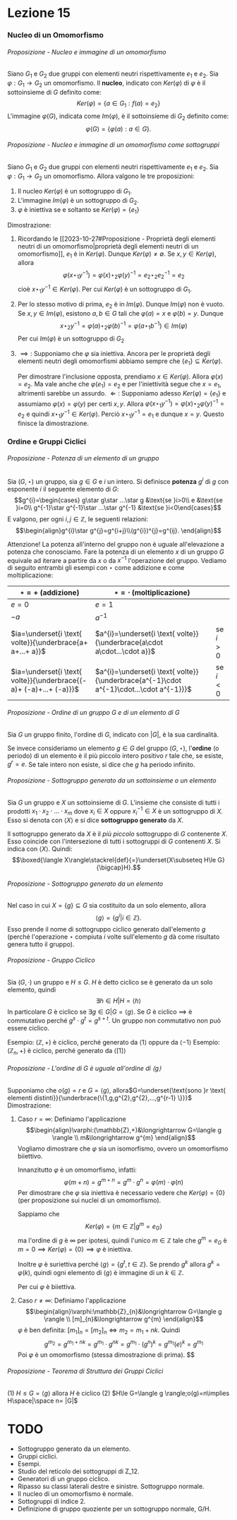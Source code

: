 # Lezione 15
### Nucleo di un Omomorfismo
###### Proposizione - Nucleo e immagine di un omomorfismo
Siano $G_{1}$ e $G_{2}$ due gruppi con elementi neutri rispettivamente $e_{1}$ e $e_{2}.$ Sia $\varphi:G_{1}\longrightarrow G_{2}$ un omomorfismo. Il **nucleo**, indicato con $Ker(\varphi)$ di $\varphi$ è il sottoinsieme di $G$ definito come:$$Ker(\varphi)=\{a\in G_{1}: f(a)=e_{2} \}$$
L'immagine $\varphi(G),$ indicata come $Im(\varphi),$ è il sottoinsieme di $G_{2}$ definito come: $$\varphi(G)=\{\varphi(a):a\in G \}.$$
###### Proposizione - Nucleo e immagine di un omomorfismo come sottogruppi
Siano $G_{1}$ e $G_{2}$ due gruppi con elementi neutri rispettivamente $e_{1}$ e $e_{2}.$ Sia $\varphi:G_{1}\longrightarrow G_{2}$ un omomorfismo. Allora valgono le tre proposizioni:
1) Il nucleo $Ker(\varphi)$ è un sottogruppo di $G_{1}.$
2) L'immagine $Im(\varphi)$ è un sottogruppo di $G_{2}.$
3) $\varphi$ è iniettiva se e soltanto se $Ker(\varphi)=\{e_{1} \}$

Dimostrazione:
1) Ricordando le [[2023-10-27#Proposizione - Proprietà degli elementi neutri di un omomorfismo|proprietà degli elementi neutri di un omomorfismo]], $e_{1}$ è in $Ker(\varphi).$ Dunque $Ker(\varphi)\ne\emptyset.$ Se $x,y\in Ker(\varphi),$ allora $$\varphi(x\star_{1}y^{-1})=\varphi(x)\star_{2}\varphi(y)^{-1}=e_{2}\star_{2}e_{2}^{-1}=e_{2}$$ cioè $x\star_{1}y^{-1}\in Ker(\varphi).$ Per cui $Ker(\varphi)$ è un sottogruppo di $G_{1}.$
2) Per lo stesso motivo di prima, $e_{2}$ è in $Im(\varphi).$ Dunque $Im(\varphi)$ non è vuoto. Se $x,y\in Im(\varphi),$ esistono $a,b\in G$ tali che $\varphi(a)=x$ e $\varphi(b)=y.$ Dunque $$x\star_{2} y^{-1}=\varphi(a)\star_{2}\varphi(b)^{-1}=\varphi(a\star _{1}b^{-1})\in Im(\varphi)$$ Per cui $Im(\varphi)$ è un sottogruppo di $G_{2}$
 3) $\implies:$
	Supponiamo che $\varphi$ sia iniettiva. Ancora per le proprietà degli elementi neutri degli omomorfismi abbiamo sempre che $\{e_{1} \}\subseteq Ker(\varphi).$
	 
	 Per dimostrare l'inclusione opposta, prendiamo $x\in Ker(\varphi).$ Allora $\varphi(x)=e_{2}.$ Ma vale anche che $\varphi(e_{1})=e_{2}$ e per l'iniettività segue che $x=e_{1},$ altrimenti sarebbe un assurdo.
	$\Longleftarrow:$
	Supponiamo adesso $Ker(\varphi)=\{e_{1} \}$ e assumiamo $\varphi(x)=\varphi(y)$ per certi $x,y .$ Allora $\varphi(x\star_{1}y^{-1})=\varphi(x)\star_{2}\varphi(y)^{-1}=e_{2}$ e quindi $x\star_{1}y^{-1}\in Ker(\varphi).$ Perciò $x\star_{1}y^{-1}=e_{1}$ e dunque $x=y.$ Questo finisce la dimostrazione.
### Ordine e Gruppi Ciclici
###### Proposizione - Potenza di un elemento di un gruppo
Sia $(G,\star)$ un gruppo, sia $g\in G$ e $i$ un intero. Si definisce **potenza** $g^{i}$ di $g$ con esponente $i$ il seguente elemento di $G:$ $$g^{i}=\begin{cases} g\star g\star ...\star g &\text{se }i>0\\ e &\text{se }i=0\\ g^{-1}\star g^{-1}\star ...\star g^{-1} &\text{se }i<0\end{cases}$$
E valgono, per ogni $i,j\in\mathbb{Z},$ le seguenti relazioni:
$$\begin{align}g^{i}\star g^{j}=g^{i+j}\\(g^{i})^{j}=g^{ij}. \end{align}$$

Attenzione! La potenza all'interno del gruppo non è uguale all'elevazione a potenza che conosciamo. Fare la potenza di un elemento $x$ di un gruppo $G$ equivale ad iterare a partire da $x$ o da $x^{-1}$ l'operazione del gruppo. Vediamo di seguito entrambi gli esempi con $\star$ come addizione e come moltiplicazione:

| $\star=+$ (addizione) | $\star=\cdot$ (moltiplicazione) |  |
| ---- | ---- | ---- |
| $e=0$ | $e=1$ |  |
| $-a$ | $a^{-1}$ |  |
| $ia=\underset{i \text{ volte}}{\underbrace{a+ a+...+ a}}$ | $a^{i}=\underset{i \text{ volte}}{\underbrace{a\cdot a\cdot...\cdot a}}$ | se $i>0$ |
| $ia=\underset{i \text{ volte}}{\underbrace{(-a)+ (-a)+...+ (-a)}}$ | $a^{i}=\underset{i \text{ volte}}{\underbrace{a^{-1}\cdot a^{-1}\cdot...\cdot a^{-1}}}$ | se $i<0$ |
###### Proposizione - Ordine di un gruppo $G$ e di un elemento di $G$
Sia $G$ un gruppo finito, l'ordine di $G,$ indicato con $|G|,$ è la sua cardinalità.

Se invece consideriamo un elemento $g\in G$ del gruppo $(G,\star),$ l'**ordine** (o periodo) di un elemento è il più piccolo intero positivo $r$ tale che, se esiste,  $g^{r}=e.$ Se tale intero non esiste, si dice che $g$ ha periodo infinito.
###### Proposizione - Sottogruppo generato da un sottoinsieme o un elemento
Sia $G$ un gruppo e $X$ un sottoinsieme di $G.$ L'insieme che consiste di tutti i prodotti $x_{1}\cdot x_{2}\cdot ...\cdot x_{m}$ dove $x_{i}\in X$ oppure $x_{i}^{-1}\in X$ è un sottogruppo di $X.$ Esso si denota con $\langle X \rangle$ e si dice **sottogruppo generato** da $X.$

Il sottogruppo generato da $X$ è il *più piccolo* sottogruppo di $G$ contenente $X.$ Esso coincide con l'intersezione di tutti i sottogruppi di $G$ contenenti $X.$ Si indica con $\langle X \rangle.$ Quindi:$$\boxed{\langle X\rangle\stackrel{def}{=}\underset{X\subseteq H\le G}{\bigcap}H}.$$
###### Proposizione - Sottogruppo generato da un elemento
Nel caso in cui $X=\{g \}\subseteq G$ sia costituito da un solo elemento, allora $$\langle g \rangle=\{g^{i}|i\in\mathbb{Z} \}.$$ Esso prende il nome di sottogruppo ciclico generato dall'elemento $g$ (perché l'operazione $\star$ compiuta $i$ volte sull'elemento $g$ dà come risultato genera tutto il gruppo).
###### Proposizione - Gruppo Ciclico
Sia $(G,\cdot)$ un gruppo e $H\le G.$ $H$ è detto ciclico se è generato da un solo elemento, quindi $$\exists h\in H|H=\langle h \rangle$$In particolare $G$ è ciclico se $\exists g\in G | G=\langle g \rangle.$ Se $G$ è ciclico $\implies$ è commutativo perché $g^{s}\cdot g^{t}=g^{s+t}.$ Un gruppo non commutativo non può essere ciclico.

Esempio: $(\mathbb{Z},+)$ è ciclico, perché generato da $\langle 1 \rangle$ oppure da $\langle -1 \rangle$
Esempio: $(\mathbb{Z}_{n},+)$ è ciclico, perché generato da $\langle [1] \rangle$

###### Proposizione - L'ordine di $G$ è uguale all'ordine di $\langle g \rangle$
Supponiamo che $o(g)=r$ e $G=\langle g \rangle,$ allora$G=\underset{\text{sono }r \text{ elementi distinti}}{\underbrace{\{1,g,g^{2},g^{2},...,g^{r-1} \}}}$
Dimostrazione: 
1) Caso $r=\infty:$
	 Definiamo l'applicazione $$\begin{align}\varphi:(\mathbb{Z},+)&\longrightarrow G=\langle g \rangle \\ m&\longrightarrow g^{m} \end{align}$$
	Vogliamo dimostrare che $\varphi$ sia un isomorfismo, ovvero un omomorfismo biiettivo. 
	
	Innanzitutto $\varphi$ è un omomorfismo, infatti: $$\varphi(m+n)=g^{m+n}=g^{m}\cdot g^{n}=\varphi(m)\cdot \varphi(n)$$
	Per dimostrare che $\varphi$ sia iniettiva è necessario vedere che $Ker(\varphi)=\{0\}$ (per proposizione sui nuclei di un omomorfismo). 
	
	Sappiamo che $$Ker(\varphi)=\{{m\in\mathbb{Z}|g^{m}=e_G}\}$$ ma l'ordine di $g$ è $\infty$ per ipotesi, quindi l'unico $m\in \mathbb{Z}$ tale che $g^{m}=e_{G}$ è $m=0\implies Ker(\varphi)=\{0 \}\implies \varphi$ è iniettiva.
	
	Inoltre $\varphi$ è suriettiva perché $\langle g \rangle=\{g^{t},t\in\mathbb{Z} \}.$ Se prendo $g^{k}$ allora $g^{k}=\varphi(k),$ quindi ogni elemento di $\langle g \rangle$ è immagine di un $k\in\mathbb{Z}$. 
	
	Per cui $\varphi$ è biiettiva.
2) Caso $r\ne \infty:$
	Definiamo l'applicazione $$\begin{align}\varphi:\mathbb{Z}_{n}&\longrightarrow G=\langle g \rangle \\ [m]_{n}&\longrightarrow g^{m} \end{align}$$
	$\varphi$ è ben definita: $[m_{1}]_{n}=[m_{2}]_{n}\iff m_{2}=m_{1}+nk.$ Quindi $$g^{m_{2}}=g^{m_{1}+nk}=g^{m_{1}}\cdot g^{nk}=g^{m_{1}}\cdot (g^{n})^{k}=g^{m_{1}}(e)^{k}=g^{m_{1}}$$
	Poi $\varphi$ è un omomorfismo (stessa dimostrazione di prima).
	$$
	
###### Proposizione - Teorema di Struttura dei Gruppi Ciclici
$(1)$ $H\le G =\langle g \rangle$ allora $H$ è ciclico
$(2)$ $H\le G=\langle g \rangle;o(g)=n\implies H\space|\space n= |G|$




# TODO
- Sottogruppo generato da un elemento. 
- Gruppi ciclici. 
- Esempi. 
- Studio del reticolo dei sottogruppi di Z_12. 
- Generatori di un gruppo ciclico.
- Ripasso su classi laterali destre e sinistre. Sottogruppo normale. 
- Il nucleo di un omomorfismo è normale.
- Sottogruppi di indice 2.
- Definizione di gruppo quoziente per un sottogruppo normale, G/H.